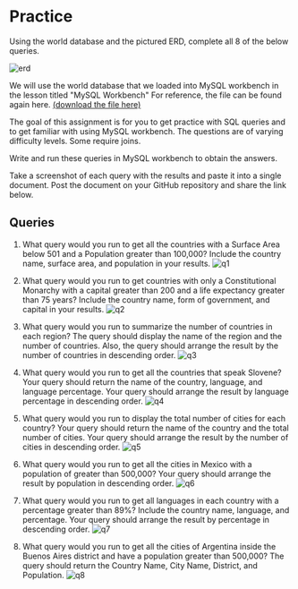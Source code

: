 # Practice

Using the world database and the pictured ERD, complete all 8 of the below queries.

![erd](https://github.com/eccecarreon/world/assets/153371886/3e75037c-6ccd-4d8e-8dbf-42e397900ff9)

We will use the world database that we loaded into MySQL workbench in the lesson titled "MySQL Workbench" For reference, the file can be found again here. [(download the file here)](https://assets.codingdojo.com/boomyeah/company_209/chapter_3569/handouts/chapter3569_5432_world.sql)

The goal of this assignment is for you to get practice with SQL queries and to get familiar with using MySQL workbench. The questions are of varying difficulty levels. Some require joins.

Write and run these queries in MySQL workbench to obtain the answers.

Take a screenshot of each query with the results and paste it into a single document. Post the document on your GitHub repository and share the link below.

## Queries

1. What query would you run to get all the countries with a Surface Area below 501 and a Population greater than 100,000? Include the country name, surface area, and population in your results.
![q1](https://github.com/eccecarreon/world/assets/153371886/4c15905f-beb7-49cc-b220-53044d837965)

2. What query would you run to get countries with only a Constitutional Monarchy with a capital greater than 200 and a life expectancy greater than 75 years? Include the country name, form of government, and capital in your results.
![q2](https://github.com/eccecarreon/world/assets/153371886/eca0cc33-55b1-4593-a35b-fe6ba34b7998)

3. What query would you run to summarize the number of countries in each region? The query should display the name of the region and the number of countries. Also, the query should arrange the result by the number of countries in descending order.
![q3](https://github.com/eccecarreon/world/assets/153371886/42c21390-4b12-42ad-b4c3-8f956023606a)

4. What query would you run to get all the countries that speak Slovene? Your query should return the name of the country, language, and language percentage. Your query should arrange the result by language percentage in descending order.
![q4](https://github.com/eccecarreon/world/assets/153371886/6c50f882-6a9a-4520-9af0-6cd6794ce6a8)

5. What query would you run to display the total number of cities for each country? Your query should return the name of the country and the total number of cities. Your query should arrange the result by the number of cities in descending order.
![q5](https://github.com/eccecarreon/world/assets/153371886/3c8f4eb1-498d-46d8-b488-72b99f0e3cc9)

6. What query would you run to get all the cities in Mexico with a population of greater than 500,000? Your query should arrange the result by population in descending order.
![q6](https://github.com/eccecarreon/world/assets/153371886/974aabb3-c157-4480-82ed-c97a7efaafdd)

7. What query would you run to get all languages in each country with a percentage greater than 89%? Include the country name, language, and percentage. Your query should arrange the result by percentage in descending order.
![q7](https://github.com/eccecarreon/world/assets/153371886/4d9ef952-ae32-4bea-921b-33f05ee8d4c1)

8. What query would you run to get all the cities of Argentina inside the Buenos Aires district and have a population greater than 500,000? The query should return the Country Name, City Name, District, and Population.
![q8](https://github.com/eccecarreon/world/assets/153371886/7eda2977-4f71-47e6-a6d9-cace5093d72d)
